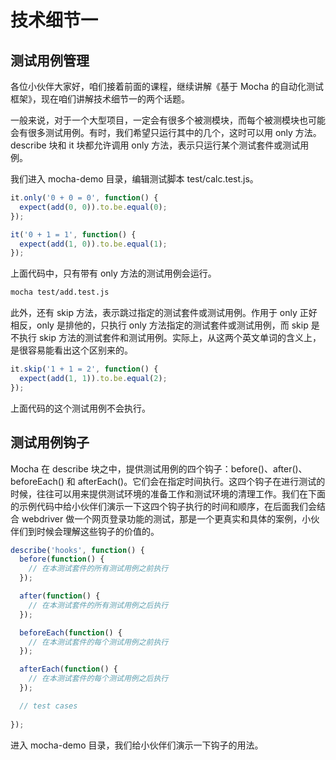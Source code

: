 # 技术细节一

## 测试用例管理

各位小伙伴大家好，咱们接着前面的课程，继续讲解《基于 Mocha 的自动化测试框架》，现在咱们讲解技术细节一的两个话题。

一般来说，对于一个大型项目，一定会有很多个被测模块，而每个被测模块也可能会有很多测试用例。有时，我们希望只运行其中的几个，这时可以用 only 方法。describe 块和 it 块都允许调用 only 方法，表示只运行某个测试套件或测试用例。

我们进入 mocha-demo 目录，编辑测试脚本 test/calc.test.js。

```javascript
it.only('0 + 0 = 0', function() {
  expect(add(0, 0)).to.be.equal(0);    
});

it('0 + 1 = 1', function() {
  expect(add(1, 0)).to.be.equal(1);   
});
```

上面代码中，只有带有 only 方法的测试用例会运行。

```bash
mocha test/add.test.js
```

此外，还有 skip 方法，表示跳过指定的测试套件或测试用例。作用于 only 正好相反，only 是排他的，只执行 only 方法指定的测试套件或测试用例，而 skip 是不执行 skip 方法的测试套件和测试用例。实际上，从这两个英文单词的含义上，是很容易能看出这个区别来的。

```javascript
it.skip('1 + 1 = 2', function() {
  expect(add(1, 1)).to.be.equal(2); 
});
```

上面代码的这个测试用例不会执行。

## 测试用例钩子

Mocha 在 describe 块之中，提供测试用例的四个钩子：before()、after()、beforeEach() 和 afterEach()。它们会在指定时间执行。这四个钩子在进行测试的时候，往往可以用来提供测试环境的准备工作和测试环境的清理工作。我们在下面的示例代码中给小伙伴们演示一下这四个钩子执行的时间和顺序，在后面我们会结合 webdriver 做一个网页登录功能的测试，那是一个更真实和具体的案例，小伙伴们到时候会理解这些钩子的价值的。

```javascript
describe('hooks', function() {
  before(function() {
    // 在本测试套件的所有测试用例之前执行                  
  });

  after(function() {
    // 在本测试套件的所有测试用例之后执行               
  });

  beforeEach(function() {
    // 在本测试套件的每个测试用例之前执行               
  });

  afterEach(function() {
    // 在本测试套件的每个测试用例之后执行               
  });

  // test cases
                
});
```

进入 mocha-demo 目录，我们给小伙伴们演示一下钩子的用法。

